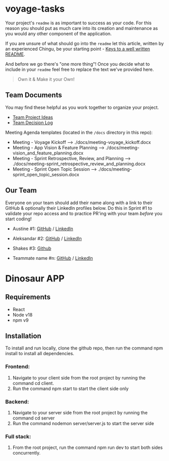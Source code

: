 # voyage-tasks

Your project's `readme` is as important to success as your code. For
this reason you should put as much care into its creation and maintenance
as you would any other component of the application.

If you are unsure of what should go into the `readme` let this article,
written by an experienced Chingu, be your starting point -
[Keys to a well written README](https://tinyurl.com/yk3wubft).

And before we go there's "one more thing"! Once you decide what to include
in your `readme` feel free to replace the text we've provided here.

> Own it & Make it your Own!

## Team Documents

You may find these helpful as you work together to organize your project.

- [Team Project Ideas](./docs/team_project_ideas.md)
- [Team Decision Log](./docs/team_decision_log.md)

Meeting Agenda templates (located in the `/docs` directory in this repo):

- Meeting - Voyage Kickoff --> ./docs/meeting-voyage_kickoff.docx
- Meeting - App Vision & Feature Planning --> ./docs/meeting-vision_and_feature_planning.docx
- Meeting - Sprint Retrospective, Review, and Planning --> ./docs/meeting-sprint_retrospective_review_and_planning.docx
- Meeting - Sprint Open Topic Session --> ./docs/meeting-sprint_open_topic_session.docx

## Our Team

Everyone on your team should add their name along with a link to their GitHub
& optionally their LinkedIn profiles below. Do this in Sprint #1 to validate
your repo access and to practice PR'ing with your team _before_ you start
coding!

- Austine #1: [GitHub](https://github.com/EmperorA) / [LinkedIn](https://linkedin.com/in/austineuwumwonse)

- Aleksandar #2: [GitHub](https://github.com/vukas86) / [LinkedIn](https://linkedin.com/in//aleksandar-vukasovic)

- Shakes #3: [Github](https://github.com/Shakespro)

- Teammate name #n: [GitHub](https://github.com/ghaccountname) / [LinkedIn](https://linkedin.com/in/liaccountname)

# Dinosaur APP

## Requirements

- React
- Node v18
- npm v9

## Installation

To install and run locally, clone the github repo, then run the command npm install to install all dependencies.

### Frontend:

1. Navigate to your client side from the root project by running the command cd client.
2. Run the command npm start to start the client side only

### Backend:

1. Navigate to your server side from the root project by running the command cd server
2. Run the command nodemon server/server.js to start the server side

### Full stack:

1. From the root project, run the command npm run dev to start both sides concurrently.
